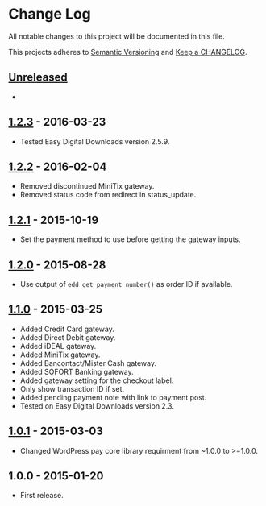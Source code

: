 # Change Log

All notable changes to this project will be documented in this file.

This projects adheres to [Semantic Versioning](http://semver.org/) and [Keep a CHANGELOG](http://keepachangelog.com/).

## [Unreleased][unreleased]
-

## [1.2.3] - 2016-03-23
- Tested Easy Digital Downloads version 2.5.9.

## [1.2.2] - 2016-02-04
- Removed discontinued MiniTix gateway.
- Removed status code from redirect in status_update.

## [1.2.1] - 2015-10-19
- Set the payment method to use before getting the gateway inputs. 

## [1.2.0] - 2015-08-28
- Use output of `edd_get_payment_number()` as order ID if available.

## [1.1.0] - 2015-03-25
- Added Credit Card gateway.
- Added Direct Debit gateway.
- Added iDEAL gateway.
- Added MiniTix gateway.
- Added Bancontact/Mister Cash gateway.
- Added SOFORT Banking gateway.
- Added gateway setting for the checkout label.
- Only show transaction ID if set.
- Added pending payment note with link to payment post.
- Tested on Easy Digital Downloads version 2.3.

## [1.0.1] - 2015-03-03
- Changed WordPress pay core library requirment from ~1.0.0 to >=1.0.0.

## 1.0.0 - 2015-01-20
- First release.

[unreleased]: https://github.com/wp-pay-extensions/easy-digital-downloads/compare/1.2.3...HEAD
[1.2.3]: https://github.com/wp-pay-extensions/easy-digital-downloads/compare/1.2.2...1.2.3
[1.2.2]: https://github.com/wp-pay-extensions/easy-digital-downloads/compare/1.2.1...1.2.2
[1.2.1]: https://github.com/wp-pay-extensions/easy-digital-downloads/compare/1.2.0...1.2.1
[1.2.0]: https://github.com/wp-pay-extensions/easy-digital-downloads/compare/1.1.0...1.2.0
[1.1.0]: https://github.com/wp-pay-extensions/easy-digital-downloads/compare/1.0.1...1.1.0
[1.0.1]: https://github.com/wp-pay-extensions/easy-digital-downloads/compare/1.0.0...1.0.1
